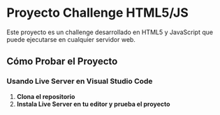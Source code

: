 # Proyecto Challenge HTML5/JS

Este proyecto es un challenge desarrollado en HTML5 y JavaScript que puede ejecutarse en cualquier servidor web.

## Cómo Probar el Proyecto

### Usando Live Server en Visual Studio Code

1. **Clona el repositorio**
2. **Instala Live Server en tu editor y prueba el proyecto**
